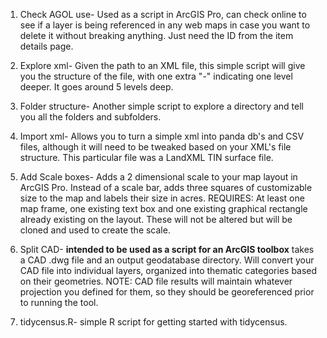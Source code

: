 1. Check AGOL use- Used as a script in ArcGIS Pro, can check online to see if a layer is being referenced in any web maps in case you want to delete it without breaking anything. Just need the ID from the item details page. 

2. Explore xml- Given the path to an XML file, this simple script will give you the structure of the file, with one extra "-" indicating one level deeper. It goes around 5 levels deep.

3. Folder structure- Another simple script to explore a directory and tell you all the folders and subfolders. 

4. Import xml- Allows you to turn a simple xml into panda db's and CSV files, although it will need to be tweaked based on your XML's file structure. This particular file was a LandXML TIN surface file. 

5. Add Scale boxes- Adds a 2 dimensional scale to your map layout in ArcGIS Pro. Instead of a scale bar, adds three squares of customizable size to the map and labels their size in acres. REQUIRES: At least one map frame,
   one existing text box and one existing graphical rectangle already existing on the layout. These will not be altered but will be cloned and used to create the scale. 

6. Split CAD- **intended to be used as a script for an ArcGIS toolbox** takes a CAD .dwg file and an output geodatabase directory. Will convert your CAD file into individual layers, organized into thematic categories based on their geometries. NOTE: CAD file results will maintain whatever projection you defined for them, so they should be georeferenced prior to running the tool.

7. tidycensus.R- simple R script for getting started with tidycensus. 